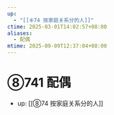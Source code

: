 ```yaml
---
up:
  - "[[⑧74 按家庭关系分的人]]"
ctime: 2025-03-01T14:02:57+08:00
aliases:
  - 配偶
mtime: 2025-09-09T12:37:04+08:00
---
```


# ⑧741 配偶

- up: [[⑧74 按家庭关系分的人]]
